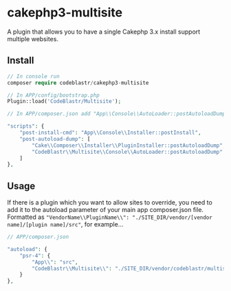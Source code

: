 # cakephp3-multisite
A plugin that allows you to have a single Cakephp 3.x install support multiple websites. 

## Install

```php
// In console run
composer require codeblastr/cakephp3-multisite
```

```php
// In APP/config/bootstrap.php
Plugin::load('CodeBlastr/Multisite');
```

```php
// In APP/composer.json add "App\\Console\\AutoLoader::postAutoloadDump" to "post-autoload-dump" like this

"scripts": {
    "post-install-cmd": "App\\Console\\Installer::postInstall",
    "post-autoload-dump": [
        "Cake\\Composer\\Installer\\PluginInstaller::postAutoloadDump",
        "CodeBlastr\\Multisite\\Console\\AutoLoader::postAutoloadDump"
    ]
},
```

## Usage

If there is a plugin which you want to allow sites to override, you need to add it to the autoload parameter of your main app composer.json file.  Formatted as ``"VendorName\\PluginName\\": "./SITE_DIR/vendor/[vendor name]/[plugin name]/src"``, for example...

```php
// APP/composer.json

"autoload": {
    "psr-4": {
        "App\\": "src",
        "CodeBlastr\\Multisite\\": "./SITE_DIR/vendor/codeblastr/multisite/src"
    }
},
```
